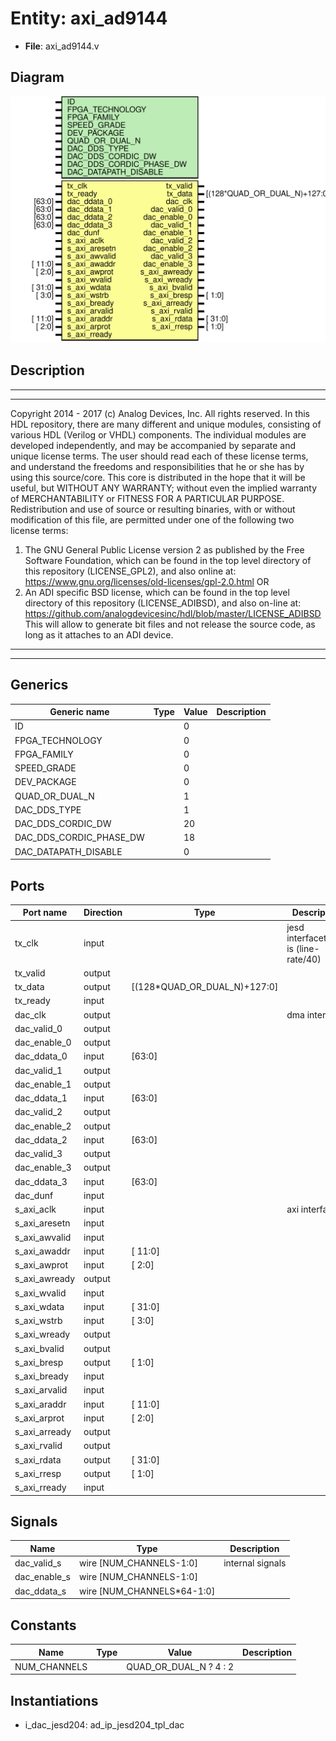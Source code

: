 # Entity: axi_ad9144

- **File**: axi_ad9144.v
## Diagram

![Diagram](axi_ad9144.svg "Diagram")
## Description

***************************************************************************
 ***************************************************************************
 Copyright 2014 - 2017 (c) Analog Devices, Inc. All rights reserved.
 In this HDL repository, there are many different and unique modules, consisting
 of various HDL (Verilog or VHDL) components. The individual modules are
 developed independently, and may be accompanied by separate and unique license
 terms.
 The user should read each of these license terms, and understand the
 freedoms and responsibilities that he or she has by using this source/core.
 This core is distributed in the hope that it will be useful, but WITHOUT ANY
 WARRANTY; without even the implied warranty of MERCHANTABILITY or FITNESS FOR
 A PARTICULAR PURPOSE.
 Redistribution and use of source or resulting binaries, with or without modification
 of this file, are permitted under one of the following two license terms:
   1. The GNU General Public License version 2 as published by the
      Free Software Foundation, which can be found in the top level directory
      of this repository (LICENSE_GPL2), and also online at:
      <https://www.gnu.org/licenses/old-licenses/gpl-2.0.html>
 OR
   2. An ADI specific BSD license, which can be found in the top level directory
      of this repository (LICENSE_ADIBSD), and also on-line at:
      https://github.com/analogdevicesinc/hdl/blob/master/LICENSE_ADIBSD
      This will allow to generate bit files and not release the source code,
      as long as it attaches to an ADI device.
 ***************************************************************************
 ***************************************************************************
 
## Generics

| Generic name            | Type | Value | Description |
| ----------------------- | ---- | ----- | ----------- |
| ID                      |      | 0     |             |
| FPGA_TECHNOLOGY         |      | 0     |             |
| FPGA_FAMILY             |      | 0     |             |
| SPEED_GRADE             |      | 0     |             |
| DEV_PACKAGE             |      | 0     |             |
| QUAD_OR_DUAL_N          |      | 1     |             |
| DAC_DDS_TYPE            |      | 1     |             |
| DAC_DDS_CORDIC_DW       |      | 20    |             |
| DAC_DDS_CORDIC_PHASE_DW |      | 18    |             |
| DAC_DATAPATH_DISABLE    |      | 0     |             |
## Ports

| Port name     | Direction | Type                         | Description                             |
| ------------- | --------- | ---------------------------- | --------------------------------------- |
| tx_clk        | input     |                              | jesd interfacetx_clk is (line-rate/40)  |
| tx_valid      | output    |                              |                                         |
| tx_data       | output    | [(128*QUAD_OR_DUAL_N)+127:0] |                                         |
| tx_ready      | input     |                              |                                         |
| dac_clk       | output    |                              | dma interface                           |
| dac_valid_0   | output    |                              |                                         |
| dac_enable_0  | output    |                              |                                         |
| dac_ddata_0   | input     | [63:0]                       |                                         |
| dac_valid_1   | output    |                              |                                         |
| dac_enable_1  | output    |                              |                                         |
| dac_ddata_1   | input     | [63:0]                       |                                         |
| dac_valid_2   | output    |                              |                                         |
| dac_enable_2  | output    |                              |                                         |
| dac_ddata_2   | input     | [63:0]                       |                                         |
| dac_valid_3   | output    |                              |                                         |
| dac_enable_3  | output    |                              |                                         |
| dac_ddata_3   | input     | [63:0]                       |                                         |
| dac_dunf      | input     |                              |                                         |
| s_axi_aclk    | input     |                              | axi interface                           |
| s_axi_aresetn | input     |                              |                                         |
| s_axi_awvalid | input     |                              |                                         |
| s_axi_awaddr  | input     | [ 11:0]                      |                                         |
| s_axi_awprot  | input     | [ 2:0]                       |                                         |
| s_axi_awready | output    |                              |                                         |
| s_axi_wvalid  | input     |                              |                                         |
| s_axi_wdata   | input     | [ 31:0]                      |                                         |
| s_axi_wstrb   | input     | [ 3:0]                       |                                         |
| s_axi_wready  | output    |                              |                                         |
| s_axi_bvalid  | output    |                              |                                         |
| s_axi_bresp   | output    | [ 1:0]                       |                                         |
| s_axi_bready  | input     |                              |                                         |
| s_axi_arvalid | input     |                              |                                         |
| s_axi_araddr  | input     | [ 11:0]                      |                                         |
| s_axi_arprot  | input     | [ 2:0]                       |                                         |
| s_axi_arready | output    |                              |                                         |
| s_axi_rvalid  | output    |                              |                                         |
| s_axi_rdata   | output    | [ 31:0]                      |                                         |
| s_axi_rresp   | output    | [ 1:0]                       |                                         |
| s_axi_rready  | input     |                              |                                         |
## Signals

| Name         | Type                       | Description       |
| ------------ | -------------------------- | ----------------- |
| dac_valid_s  | wire [NUM_CHANNELS-1:0]    | internal signals  |
| dac_enable_s | wire [NUM_CHANNELS-1:0]    |                   |
| dac_ddata_s  | wire [NUM_CHANNELS*64-1:0] |                   |
## Constants

| Name         | Type | Value                  | Description |
| ------------ | ---- | ---------------------- | ----------- |
| NUM_CHANNELS |      | QUAD_OR_DUAL_N ? 4 : 2 |             |
## Instantiations

- i_dac_jesd204: ad_ip_jesd204_tpl_dac
